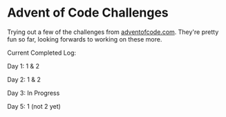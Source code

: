 # Advent of Code Challenges
Trying out a few of the challenges from [adventofcode.com](https://adventofcode.com/2018). They're pretty fun so far, looking forwards to working on these more.

Current Completed Log:

Day 1: 1 & 2

Day 2: 1 & 2

Day 3: In Progress

Day 5: 1 (not 2 yet)
